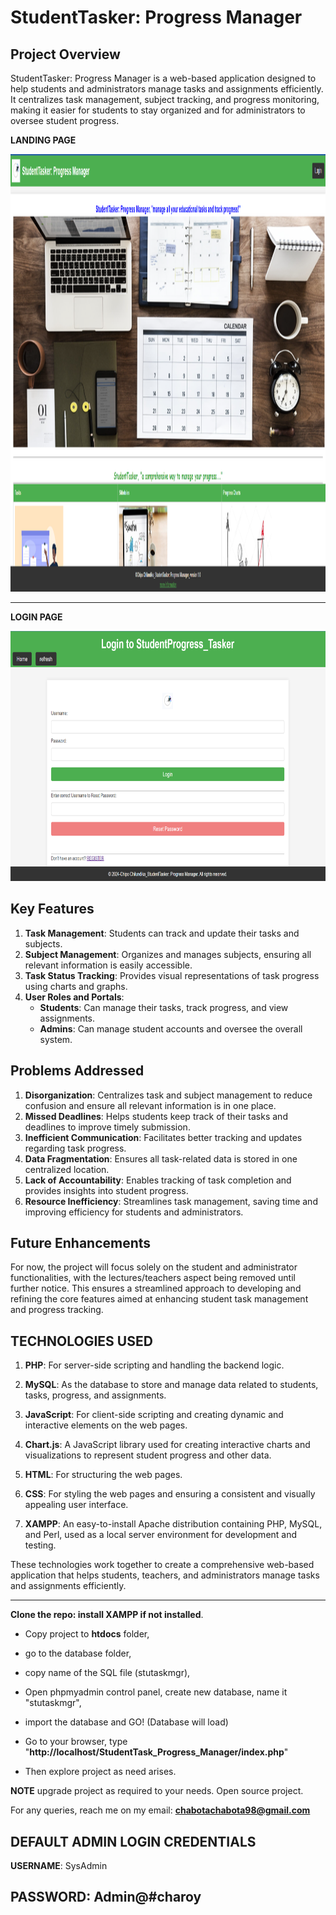 # StudentTasker: Progress Manager

## Project Overview
StudentTasker: Progress Manager is a web-based application designed to help students and administrators manage tasks and assignments efficiently. It centralizes task management, subject tracking, and progress monitoring, making it easier for students to stay organized and for administrators to oversee student progress.

**LANDING PAGE**

<img src="https://github.com/Chilundika/Student_Tasker_Manager/blob/master/images/SCREENSHOT/index%20page.png" alt="project landing page" width="900px" height="700px">

-------------------------------------------------------------------------------------------------------------------------------------------------------------------------
**LOGIN PAGE**

<img src="https://github.com/Chilundika/Student_Tasker_Manager/blob/master/images/SCREENSHOT/login.png" alt="login page" width="800px" height="400px">


## Key Features
1. **Task Management**: Students can track and update their tasks and subjects.
2. **Subject Management**: Organizes and manages subjects, ensuring all relevant information is easily accessible.
3. **Task Status Tracking**: Provides visual representations of task progress using charts and graphs.
4. **User Roles and Portals**:
   - **Students**: Can manage their tasks, track progress, and view assignments.
   - **Admins**: Can manage student accounts and oversee the overall system.

## Problems Addressed
1. **Disorganization**: Centralizes task and subject management to reduce confusion and ensure all relevant information is in one place.
2. **Missed Deadlines**: Helps students keep track of their tasks and deadlines to improve timely submission.
3. **Inefficient Communication**: Facilitates better tracking and updates regarding task progress.
4. **Data Fragmentation**: Ensures all task-related data is stored in one centralized location.
5. **Lack of Accountability**: Enables tracking of task completion and provides insights into student progress.
6. **Resource Inefficiency**: Streamlines task management, saving time and improving efficiency for students and administrators.

## Future Enhancements
For now, the project will focus solely on the student and administrator functionalities, with the lectures/teachers aspect being removed until further notice. This ensures a streamlined approach to developing and refining the core features aimed at enhancing student task management and progress tracking.

## TECHNOLOGIES USED

1. **PHP**: For server-side scripting and handling the backend logic.
   
3. **MySQL**: As the database to store and manage data related to students, tasks, progress, and assignments.
   
5. **JavaScript**: For client-side scripting and creating dynamic and interactive elements on the web pages.
   
7. **Chart.js**: A JavaScript library used for creating interactive charts and visualizations to represent student progress and other data.
   
9. **HTML**: For structuring the web pages.
    
11. **CSS**: For styling the web pages and ensuring a consistent and visually appealing user interface.
    
13. **XAMPP**: An easy-to-install Apache distribution containing PHP, MySQL, and Perl, used as a local server environment for development and testing.
    

These technologies work together to create a comprehensive web-based application that helps students, teachers, and administrators manage tasks and assignments efficiently.

-------------------------------------------------------------------------------------------------------------------------------------------------------------------------------

**Clone the repo: install XAMPP if not installed**.

- Copy project to **htdocs** folder,
  
- go to the database folder,
  
- copy name of the SQL file (stutaskmgr),

- Open phpmyadmin control panel, create new database, name it "stutaskmgr",

- import the database and GO! (Database will load)

- Go to your browser, type "**http://localhost/StudentTask_Progress_Manager/index.php**"

- Then explore project as need arises.

**NOTE** upgrade project as required to your needs. Open source project.

For any queries, reach me on my email: **chabotachabota98@gmail.com**



**DEFAULT ADMIN LOGIN CREDENTIALS**
--------------------------

**USERNAME**: SysAdmin

**PASSWORD**: Admin@#charoy
--------------------------

